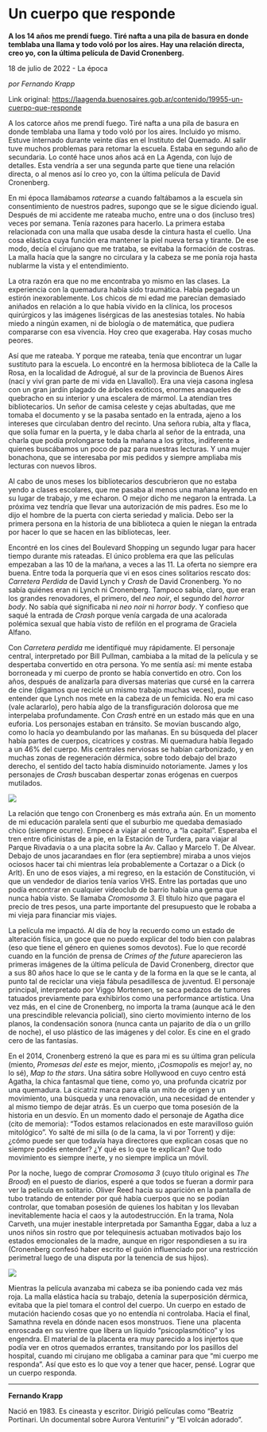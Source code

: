# Un cuerpo que responde

**A los 14 años me prendí fuego. Tiré nafta a una pila de basura en donde temblaba una llama y todo voló por los aires. Hay una relación directa, creo yo, con la última película de David Cronenberg.**

18 de julio de 2022 - La época

_por Fernando Krapp_

Link original: https://laagenda.buenosaires.gob.ar/contenido/19955-un-cuerpo-que-responde



A los catorce años me prendí fuego. Tiré nafta a una pila de basura en donde temblaba una llama y todo voló por los aires. Incluido yo mismo. Estuve internado durante veinte días en el Instituto del Quemado. Al salir tuve muchos problemas para retomar la escuela. Estaba en segundo año de secundaria. Lo conté hace unos años acá en La Agenda, con lujo de detalles. Esta vendría a ser una segunda parte que tiene una relación directa, o al menos así lo creo yo, con la última película de David Cronenberg.




En mi época llamábamos *ratearse* a cuando faltábamos a la escuela sin consentimiento de nuestros padres, supongo que se le sigue diciendo igual. Después de mi accidente me rateaba mucho, entre una o dos (incluso tres) veces por semana. Tenía razones para hacerlo. La primera estaba relacionada con una malla que usaba desde la cintura hasta el cuello. Una cosa elástica cuya función era mantener la piel nueva tersa y tirante. De ese modo, decía el cirujano que me trataba, se evitaba la formación de costras. La malla hacía que la sangre no circulara y la cabeza se me ponía roja hasta nublarme la vista y el entendimiento.




La otra razón era que no me encontraba yo mismo en las clases. La experiencia con la quemadura había sido traumática. Había pegado un estirón inexorablemente. Los chicos de mi edad me parecían demasiado aniñados en relación a lo que había vivido en la clínica, los procesos quirúrgicos y las imágenes lisérgicas de las anestesias totales. No había miedo a ningún examen, ni de biología o de matemática, que pudiera compararse con esa vivencia. Hoy creo que exageraba. Hay cosas mucho peores.




Así que me rateaba. Y porque me rateaba, tenía que encontrar un lugar sustituto para la escuela. Lo encontré en la hermosa biblioteca de la Calle la Rosa, en la localidad de Adrogué, al sur de la provincia de Buenos Aires (nací y viví gran parte de mi vida en Llavallol). Era una vieja casona inglesa con un gran jardín plagado de árboles exóticos, enormes anaqueles de quebracho en su interior y una escalera de mármol. La atendían tres bibliotecarios. Un señor de camisa celeste y cejas abultadas, que me tomaba el documento y se la pasaba sentado en la entrada, ajeno a los intereses que circulaban dentro del recinto. Una señora rubia, alta y flaca, que solía fumar en la puerta, y le daba charla al señor de la entrada, una charla que podía prolongarse toda la mañana a los gritos, indiferente a quienes buscábamos un poco de paz para nuestras lecturas. Y una mujer bonachona, que se interesaba por mis pedidos y siempre ampliaba mis lecturas con nuevos libros.




Al cabo de unos meses los bibliotecarios descubrieron que no estaba yendo a clases escolares, que me pasaba al menos una mañana leyendo en su lugar de trabajo, y me echaron. O mejor dicho me negaron la entrada. La próxima vez tendría que llevar una autorización de mis padres. Eso me lo dijo el hombre de la puerta con cierta seriedad y malicia. Debo ser la primera persona en la historia de una biblioteca a quien le niegan la entrada por hacer lo que se hacen en las bibliotecas, leer.




Encontré en los cines del Boulevard Shopping un segundo lugar para hacer tiempo durante mis rateadas. El único problema era que las películas empezaban a las 10 de la mañana, a veces a las 11. La oferta no siempre era buena. Entre toda la porquería que vi en esos cines solitarios rescato dos: *Carretera Perdida* de David Lynch y *Crash* de David Cronenberg. Yo no sabía quiénes eran ni Lynch ni Cronenberg. Tampoco sabía, claro, que eran los grandes renovadores, el primero, del *neo noir*, el segundo del *horror body*. No sabía qué significaba ni *neo noir* ni *horror body*. Y confieso que saqué la entrada de *Crash* porque venía cargada de una acalorada polémica sexual que había visto de refilón en el programa de Graciela Alfano.




Con *Carretera perdida* me identifiqué muy rápidamente. El personaje central, interpretado por Bill Pullman, cambiaba a la mitad de la película y se despertaba convertido en otra persona. Yo me sentía así: mi mente estaba borroneada y mi cuerpo de pronto se había convertido en otro. Con los años, después de analizarla para diversas materias que cursé en la carrera de cine (digamos que reciclé un mismo trabajo muchas veces), pude entender que Lynch nos mete en la cabeza de un femicida. No era mi caso (vale aclararlo), pero había algo de la transfiguración dolorosa que me interpelaba profundamente. Con *Crash* entré en un estado más que en una euforia. Los personajes estaban en tránsito. Se movían buscando algo, como lo hacía yo deambulando por las mañanas. En su búsqueda del placer había partes de cuerpos, cicatrices y costras. Mi quemadura había llegado a un 46% del cuerpo. Mis centrales nerviosas se habían carbonizado, y en muchas zonas de regeneración dérmica, sobre todo debajo del brazo derecho, el sentido del tacto había disminuido notoriamente. James y los personajes de *Crash* buscaban despertar zonas erógenas en cuerpos mutilados.




![](https://cdn.feater.me/files/images/307245/32e52430-a71a-4997-a1dd-d8f1b25a704b.jpg)




La relación que tengo con Cronenberg es más extraña aún. En un momento de mi educación paralela sentí que el suburbio me quedaba demasiado chico (siempre ocurre). Empecé a viajar al centro, a “la capital”. Esperaba el tren entre oficinistas de a pie, en la Estación de Turdera, para viajar al Parque Rivadavia o a una placita sobre la Av. Callao y Marcelo T. De Alvear. Debajo de unos jacarandaes en flor (era septiembre) miraba a unos viejos ociosos hacer tai chi mientras leía probablemente a Cortazar o a Dick (o Arlt). En uno de esos viajes, a mi regreso, en la estación de Constitución, vi que un vendedor de diarios tenía varios VHS. Entre las portadas que uno podía encontrar en cualquier videoclub de barrio había una gema que nunca había visto. Se llamaba *Cromosoma 3.* El título hizo que pagara el precio de tres pesos, una parte importante del presupuesto que le robaba a mi vieja para financiar mis viajes.




La película me impactó. Al día de hoy la recuerdo como un estado de alteración física, un goce que no puedo explicar del todo bien con palabras (eso que tiene el género en quienes somos devotos). Fue lo que recordé cuando en la función de prensa de *Crimes of the future* aparecieron las primeras imágenes de la última película de David Cronenberg, director que a sus 80 años hace lo que se le canta y de la forma en la que se le canta, al punto tal de reciclar una vieja fábula pesadillesca de juventud. El personaje principal, interpretado por Viggo Mortensen, se saca pedazos de tumores tatuados previamente para exhibirlos como una performance artística. Una vez más, en el cine de Cronenberg, no importa la trama (aunque acá le den una prescindible relevancia policial), sino cierto movimiento interno de los planos, la condensación sonora (nunca canta un pajarito de día o un grillo de noche), el uso plástico de las imágenes y del color. Es cine en el grado cero de las fantasías.




En el 2014, Cronenberg estrenó la que es para mi es su última gran película (miento, *Promesas del este* es mejor, miento, ¡*Cosmopolis* es mejor! ay, no lo sé), *Map to the stars*. Una sátira sobre Hollywood en cuyo centro está Agatha, la chica fantasmal que tiene, como yo, una profunda cicatriz por una quemadura. La cicatriz marca para ella un mito de origen y un movimiento, una búsqueda y una renovación, una necesidad de entender y al mismo tiempo de dejar atrás. Es un cuerpo que toma posesión de la historia en un desvío. En un momento dado el personaje de Agatha dice (cito de memoria): “Todos estamos relacionados en este maravilloso guión mitológico”. Yo salté de mi silla (o de la cama, la vi por Torrent) y dije: ¿cómo puede ser que todavía haya directores que explican cosas que no siempre podés entender? ¿Y qué es lo que te explican? Que todo movimiento es siempre inerte, y no siempre implica un móvil.




Por la noche, luego de comprar *Cromosoma 3* (cuyo título original es *The Brood*) en el puesto de diarios, esperé a que todos se fueran a dormir para ver la película en solitario. Oliver Reed hacía su aparición en la pantalla de tubo tratando de entender por qué había cuerpos que no se podían controlar, que tomaban posesión de quienes los habitan y los llevaban inevitablemente hacia el caos y la autodestrucción. En la trama, Nola Carveth, una mujer inestable interpretada por Samantha Eggar, daba a luz a unos niños sin rostro que por telequinesis actuaban motivados bajo los estados emocionales de la madre, aunque en rigor respondiesen a su ira (Cronenberg confesó haber escrito el guión influenciado por una restricción perimetral luego de una disputa por la tenencia de sus hijos).




![](https://cdn.feater.me/files/images/307248/b385cb33-3c77-4464-9e53-d2c786b8c51e.jpg)




Mientras la película avanzaba mi cabeza se iba poniendo cada vez más roja. La malla elástica hacía su trabajo, detenía la superposición dérmica, evitaba que la piel tomara el control del cuerpo. Un cuerpo en estado de mutación haciendo cosas que yo no entendía ni controlaba. Hacia el final, Samathna revela en dónde nacen esos monstruos. Tiene una  placenta enroscada en su vientre que libera un líquido “psicoplasmótico” y los engendra. El material de la placenta era muy parecido a los injertos que podía ver en otros quemados errantes, transitando por los pasillos del hospital, cuando mi cirujano me obligaba a caminar para que “mi cuerpo me responda”. Así que esto es lo que voy a tener que hacer, pensé. Lograr que un cuerpo responda.




---




**Fernando Krapp**




Nació en 1983. Es cineasta y escritor. Dirigió películas como “Beatriz Portinari. Un documental sobre Aurora Venturini” y “El volcán adorado”.



